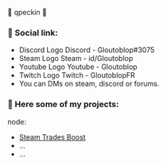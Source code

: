 👑 qpeckin 👑

### 🚀 Social link:
* Discord Logo Discord - Gloutoblop#3075
* Steam Logo Steam - id/Gloutoblop
* Youtube Logo Youtube - Gloutoblop
* Twitch Logo Twitch - GloutoblopFR
* You can DMs on steam, discord or forums.

### 🌈 Here some of my projects:
node:
* [Steam Trades Boost](https://github.com/qpeckin/steam-trade-farm)
* ...
* ...
